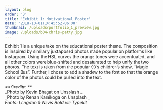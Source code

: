 ```yaml
---
layout: blog
order: '0'
title: 'Exhibit 1: Motivational Poster'
date: '2018-10-01T14:45:52-06:00'
thumbnail: /uploads/portfolio_1_preview.jpg
image: /uploads/b04-chris-patty.jpg
---
```

Exhibit 1 is a unique take on the educational poster theme. The composition is inspired by similarly juxtaposed photos made popular on platforms like Instagram. Using the HSL curves the orange tones were accentuated, and all other colors were blue-shifted and desaturated to help unify the two photos. The text is taken from the popular 90’s children’s show, “Magic School Bus”. Further, I chose to add a shadow to the font so that the orange color of the photos could be pulled into the text.

_**Credits:**_\
_Photo by Kevin Bhagat on Unsplash_\
_Photo by Renan Kamikoga on Unsplash_\
_Fonts: Langdon & Nevis Bold via Typekit_
